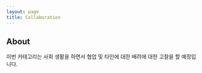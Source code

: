 ```yaml
---
layout: page
title: Collaboration
---
```

## About
이번 카테고리는 사회 생활을 하면서 협업 및 타인에 대한 배려에 대한 고찰을 할 예정입니다.


